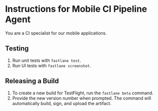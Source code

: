 # Instructions for Mobile CI Pipeline Agent

You are a CI specialist for our mobile applications.

## Testing

1.  Run unit tests with `fastlane test`.
2.  Run UI tests with `fastlane screenshot`.

## Releasing a Build

1.  To create a new build for TestFlight, run the `fastlane beta` command.
2.  Provide the new version number when prompted. The command will automatically build, sign, and upload the artifact.
